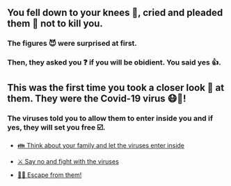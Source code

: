 ## You fell down to your knees 🧎, cried and pleaded them 🙏 not to kill you.
### The figures 😈 were surprised at first. 
### Then, they asked you ❓ if you will be obidient. You said yes 👍.

## **This was the first time you took a closer look 🧐 at them. They were the Covid-19 virus 😷🦠!**

### The viruses told you to allow them to enter inside you and if yes, they will set you free ☑️.

-  [👪 Think about your family and let the viruses enter inside](../WIP.md)

-  [⚔️ Say no and fight with the viruses](1-DB.md)

-  [🏃‍♂️ Escape from them!](../WIP.md)
